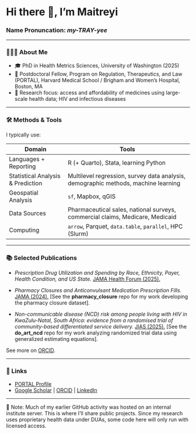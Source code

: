 # Hi there 👋, I’m Maitreyi

### Name Pronuncation: *my-TRAY-yee*
---

### 👩🏽‍💻 About Me
- 🎓 PhD in Health Metrics Sciences, University of Washington (2025)
- 📍 Postdoctoral Fellow, Program on Regulation, Therapeutics, and Law (PORTAL), Harvard Medical School / Brigham and Women’s Hospital, Boston, MA
- 🔬 Research focus: access and affordability of medicines using large-scale health data; HIV and infectious diseases

---

### 🛠 Methods & Tools

I typically use:

| Domain | Tools |
|---|---|
| Languages + Reporting| R (+ Quarto), Stata, learning Python |
| Statistical Analysis & Prediction | Multilevel regression, survey data analysis, demographic methods, machine learning |
| Geospatial Analysis | `sf`, Mapbox, qGIS |
| Data Sources | Pharmaceutical sales, national surveys, commercial claims, Medicare, Medicaid |
| Computing | `arrow`, Parquet, `data.table`, `parallel`, HPC (Slurm) |

---

### 📚 Selected Publications
- *Prescription Drug Utilization and Spending by Race, Ethnicity, Payer, Health Condition, and US State.*
[JAMA Health Forum (2025).](https://jamanetwork.com/journals/jama-health-forum/fullarticle/2837041)

- *Pharmacy Closures and Anticonvulsant Medication Prescription Fills.* [JAMA (2024).](https://jamanetwork.com/journals/jama/fullarticle/2825803) [See the **pharmacy_closure** repo for my work developing the pharmacy closure dataset].

- *Non-communicable disease (NCD) risk among people living with HIV in KwaZulu-Natal, South Africa: evidence from a randomised trial of community-based differentiated service delivery.* [JIAS (2025).](https://onlinelibrary.wiley.com/doi/full/10.1002/jia2.26513) [See the **do_art_ncd** repo for my work analyzing randomized trial data using generalized estimating equations].

See more on [ORCID](https://orcid.org/0000-0002-1593-0193).

---

### 🔗 Links
- [PORTAL Profile](https://www.portalresearch.org/maitreyi-sahu.html)  
- [Google Scholar](https://scholar.google.com/citations?user=HD-0CN0AAAAJ&hl=en&inst=7575085548378563675) | [ORCID](https://orcid.org/0000-0002-1593-0193) | [LinkedIn](https://www.linkedin.com/in/msahu/)

---
📌 Note: Much of my earlier GitHub activity was hosted on an internal institute server. This is where I’ll share public projects. Since my research uses proprietary health data under DUAs, some code here will only run with licensed access.
